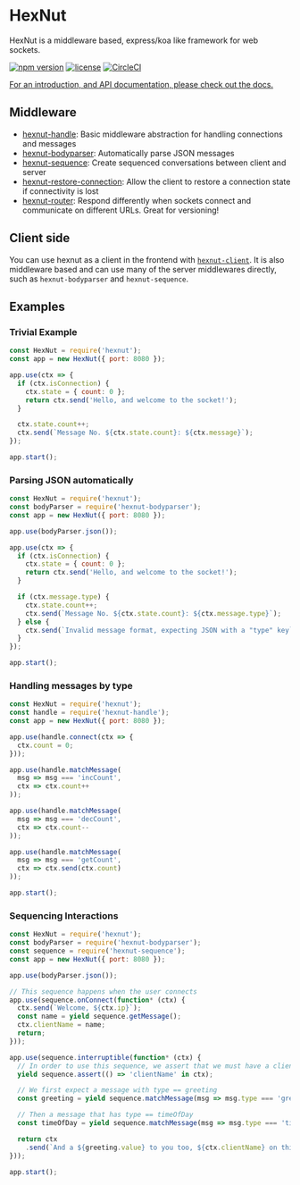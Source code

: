 # HexNut

HexNut is a middleware based, express/koa like framework for web sockets.

[![npm version](https://badge.fury.io/js/hexnut.svg)]()
[![license](https://img.shields.io/github/license/mashape/apistatus.svg)]()
[![CircleCI](https://circleci.com/gh/francisrstokes/hexnut/tree/master.svg?style=svg)](https://circleci.com/gh/francisrstokes/hexnut/tree/master)

<a href="docs/index.md">For an introduction, and API documentation, please check out the docs.</a>

## Middleware

* <a href="https://github.com/francisrstokes/hexnut-handle">hexnut-handle</a>: Basic middleware abstraction for handling connections and messages
* <a href="https://github.com/francisrstokes/hexnut-bodyparser">hexnut-bodyparser</a>: Automatically parse JSON messages
* <a href="https://github.com/francisrstokes/hexnut-sequence">hexnut-sequence</a>: Create sequenced conversations between client and server
* <a href="https://github.com/francisrstokes/hexnut-restore-connection">hexnut-restore-connection</a>: Allow the client to restore a connection state if connectivity is lost
* <a href="https://github.com/francisrstokes/hexnut-router">hexnut-router</a>: Respond differently when sockets connect and communicate on different URLs. Great for versioning!

## Client side

You can use hexnut as a client in the frontend with <a href="https://github.com/francisrstokes/hexnut-client">`hexnut-client`</a>. It is also middleware based and can use many of the server middlewares directly, such as `hexnut-bodyparser` and `hexnut-sequence`.

## Examples

### Trivial Example

```javascript
const HexNut = require('hexnut');
const app = new HexNut({ port: 8080 });

app.use(ctx => {
  if (ctx.isConnection) {
    ctx.state = { count: 0 };
    return ctx.send('Hello, and welcome to the socket!');
  }

  ctx.state.count++;
  ctx.send(`Message No. ${ctx.state.count}: ${ctx.message}`);
});

app.start();
```

### Parsing JSON automatically

```javascript
const HexNut = require('hexnut');
const bodyParser = require('hexnut-bodyparser');
const app = new HexNut({ port: 8080 });

app.use(bodyParser.json());

app.use(ctx => {
  if (ctx.isConnection) {
    ctx.state = { count: 0 };
    return ctx.send('Hello, and welcome to the socket!');
  }

  if (ctx.message.type) {
    ctx.state.count++;
    ctx.send(`Message No. ${ctx.state.count}: ${ctx.message.type}`);
  } else {
    ctx.send(`Invalid message format, expecting JSON with a "type" key`);
  }
});

app.start();
```

### Handling messages by type

```javascript
const HexNut = require('hexnut');
const handle = require('hexnut-handle');
const app = new HexNut({ port: 8080 });

app.use(handle.connect(ctx => {
  ctx.count = 0;
}));

app.use(handle.matchMessage(
  msg => msg === 'incCount',
  ctx => ctx.count++
));

app.use(handle.matchMessage(
  msg => msg === 'decCount',
  ctx => ctx.count--
));

app.use(handle.matchMessage(
  msg => msg === 'getCount',
  ctx => ctx.send(ctx.count)
));

app.start();
```


### Sequencing Interactions

```javascript
const HexNut = require('hexnut');
const bodyParser = require('hexnut-bodyparser');
const sequence = require('hexnut-sequence');
const app = new HexNut({ port: 8080 });

app.use(bodyParser.json());

// This sequence happens when the user connects
app.use(sequence.onConnect(function* (ctx) {
  ctx.send(`Welcome, ${ctx.ip}`);
  const name = yield sequence.getMessage();
  ctx.clientName = name;
  return;
}));

app.use(sequence.interruptible(function* (ctx) {
  // In order to use this sequence, we assert that we must have a clientName on the ctx
  yield sequence.assert(() => 'clientName' in ctx);

  // We first expect a message with type == greeting
  const greeting = yield sequence.matchMessage(msg => msg.type === 'greeting');

  // Then a message that has type == timeOfDay
  const timeOfDay = yield sequence.matchMessage(msg => msg.type === 'timeOfDay');

  return ctx
    .send(`And a ${greeting.value} to you too, ${ctx.clientName} on this fine ${timeOfDay.value}`);
}));

app.start();
```